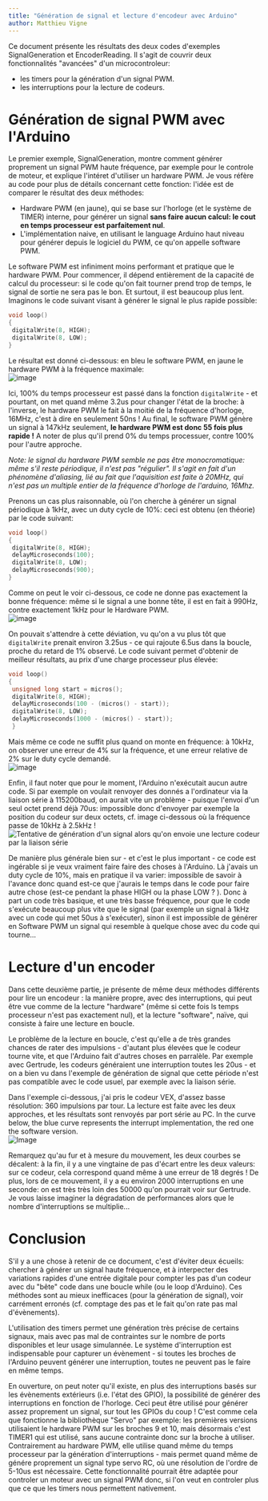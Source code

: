 ```yaml
---
title: "Génération de signal et lecture d'encodeur avec Arduino"
author: Matthieu Vigne
---
```


Ce document présente les résultats des deux codes d'exemples SignalGeneration et EncoderReading. Il s'agit de couvrir
deux fonctionnalités "avancées" d'un microcontroleur:

 - les timers pour la génération d'un signal PWM.
 - les interruptions pour la lecture de codeurs.


# Génération de signal PWM avec l'Arduino

Le premier exemple, SignalGeneration, montre comment générer proprement un signal PWM haute fréquence, par exemple
pour le controle de moteur, et explique l'intéret d'utiliser un hardware PWM. Je vous réfère au code pour plus de détails
concernant cette fonction: l'idée est de comparer le résultat des deux méthodes:

 - Hardware PWM (en jaune), qui se base sur l'horloge (et le système de TIMER) interne, pour générer un signal
 **sans faire aucun calcul: le cout en temps processeur est parfaitement nul**.
 - L'implémentation naive, en utilisant le language Arduino haut niveau pour générer depuis le logiciel du PWM, ce qu'on
 appelle software PWM.
 
 Le software PWM est infiniment moins performant et pratique que le hardware PWM. Pour commencer, il dépend entièrement
 de la capacité de calcul du processeur: si le code qu'on fait tourner prend trop de temps, le signal de sortie ne 
 sera pas le bon. Et surtout, il est beaucoup plus lent. Imaginons le code suivant visant à générer le signal le plus
 rapide possible:
 
 ```c++
void loop() 
{
  digitalWrite(8, HIGH);
  digitalWrite(8, LOW);
}
```
Le résultat est donné ci-dessous: en bleu le software PWM, en jaune le hardware PWM à la fréquence maximale:\
![image](images/fastest.png)

Ici, 100% du temps processeur est passé dans la fonction ```digitalWrite``` - et pourtant, on met quand même 3.2us pour
changer l'état de la broche: à l'inverse, le hardware PWM le fait à la moitié de la fréquence d'horloge, 16MHz, c'est à
dire en seulement 50ns ! Au final, le software PWM génère un signal à 147kHz seulement, 
**le hardware PWM est donc 55 fois plus rapide !** A noter de plus qu'il prend 0% du temps processuer, contre 100% pour
l'autre approche.

*Note: le signal du hardware PWM semble ne pas être monocromatique: même s'il reste périodique, il n'est pas "régulier".
Il s'agit en fait d'un phénomène d'aliasing, lié au fait que l'aquisition est faite à 20MHz, qui n'est pas un multiple
entier de la fréquence d'horloge de l'arduino, 16Mhz.* 


Prenons un cas plus raisonnable, où l'on cherche à générer un signal périodique à 1kHz, avec un duty cycle de 10%: ceci
est obtenu (en théorie) par le code suivant:

 ```c++
void loop() 
{
  digitalWrite(8, HIGH);
  delayMicroseconds(100);
  digitalWrite(8, LOW);
  delayMicroseconds(900);
}
```

Comme on peut le voir ci-dessous, ce code ne donne pas exactement la bonne fréquence: même si le signal a une bonne
tête, il est en fait à 990Hz, contre exactement 1kHz pour le Hardware PWM.\
![image](images/1kHz.png)

On pouvait s'attendre à cette déviation, vu qu'on a vu plus tôt que ```digitalWrite``` prenait environ 3.25us - ce qui
rajoute 6.5us dans la boucle, proche du retard de 1% observé. Le code suivant permet d'obtenir de meilleur résultats,
au prix d'une charge processeur plus élevée: 

 ```c++
void loop() 
{
  unsigned long start = micros();
  digitalWrite(8, HIGH);
  delayMicroseconds(100 - (micros() - start));
  digitalWrite(8, LOW);
  delayMicroseconds(1000 - (micros() - start));
  }
```

Mais même ce code ne suffit plus quand on monte en fréquence: à 10kHz, on observer une erreur de 4% sur la fréquence,
et une erreur relative de 2% sur le duty cycle demandé.\
![image](images/10kHz.png)

Enfin, il faut noter que pour le moment, l'Arduino n'exécutait aucun autre code. Si par exemple on voulait renvoyer des
donnés a l'ordinateur via la liaison série à 115200baud, on aurait vite un problème - puisque l'envoi d'un seul octet 
prend déjà 70us: impossible donc d'envoyer par exemple la position du codeur sur deux octets, cf. image ci-dessous où la
fréquence passe de 10kHz à 2.5kHz !
![Tentative de génération d'un signal alors qu'on envoie une lecture codeur par la liaison série](images/10kHzSerial.png)

De manière plus générale bien sur - et c'est le plus important - ce code est ingérable si je veux vraiment faire faire
des choses à l'Arduino. Là j'avais un duty cycle de 10%, mais en pratique il va varier: impossible de savoir à l'avance
donc quand est-ce que j'aurais le temps dans le code pour faire autre chose (est-ce pendant la phase HIGH ou la phase 
LOW ? ). Donc à part un code très basique, et une très basse fréquence, pour que le code s'exécute beaucoup plus vite 
que le signal (par exemple un signal à 1kHz avec un code qui met 50us à s'exécuter), sinon il est impossible de générer
en Software PWM un signal qui resemble à quelque chose avec du code qui tourne...

# Lecture d'un encoder

Dans cette deuxième partie, je présente de même deux méthodes différents pour lire un encodeur : la manière propre, avec
des interruptions, qui peut être vue comme de la lecture "hardware" (même si cette fois ls temps processeur n'est pas
exactement nul), et la lecture "software", naïve, qui consiste à faire une lecture en boucle.

Le problème de la lecture en boucle, c'est qu'elle a de très grandes chances de rater des impulsions - d'autant plus 
élevées que le codeur tourne vite, et que l'Arduino fait d'autres choses en parralèle. Par exemple avec Gertrude, 
les codeurs généraient une interruption toutes les 20us - et on a bien vu dans l'exemple de génération de signal
que cette période n'est pas compatible avec le code usuel, par exemple avec la liaison série.

Dans l'exemple ci-dessous, j'ai pris le codeur VEX, d'assez basse résolution: 360 impulsions par tour. La lecture est faite
avec les deux approches, et les résultats sont renvoyés par port série au PC. In the curve below, the blue curve represents
the interrupt implementation, the red one the software version.\
![Image](images/encoder.png)

Remarquez qu'au fur et à mesure du mouvement, les deux courbes se décalent: à la fin, il y a une vingtaine de pas d'écart
entre les deux valeurs: sur ce codeur, cela correspond quand même à une erreur de 18 degrés ! De plus, lors de ce
mouvement, il y a eu environ 2000 interruptions en une seconde: on est très très loin des 50000 qu'on pourrait voir
sur Gertrude. Je vous laisse imaginer la dégradation de performances alors que le nombre d'interruptions se multiplie...

# Conclusion

S'il y a une chose à retenir de ce document, c'est d'éviter deux écueils: chercher à générer un signal haute fréquence,
et à interpecter des variations rapides d'une entrée digitale pour compter les pas d'un codeur avec du "bête" code dans
une boucle while (ou le loop d'Arduino). Ces méthodes sont au mieux inefficaces (pour la génération de signal), voir
carrément erronés (cf. comptage des pas et le fait qu'on rate pas mal d'évènements).

L'utilisation des timers permet une génération très précise de certains signaux, mais avec pas mal de contraintes sur
le nombre de ports disponibles et leur usage simulannée. Le système d'interruption est indispensable pour capturer un
évènement - si toutes les broches de l'Arduino peuvent générer une interruption, toutes ne peuvent pas le faire en
même temps.

En ouverture, on peut noter qu'il existe, en plus des interruptions basés sur les évènements extérieurs (i.e. l'état
des GPIO), la possibilité de générer des interruptions en fonction de l'horloge. Ceci peut être utilisé pour générer
assez proprement un signal, sur tout les GPIOs du coup ! C'est comme cela que fonctionne la bibliothèque "Servo" par 
exemple: les premières versions utilisaient le hardware PWM sur les broches 9 et 10, mais désormais c'est TIMER1 qui est
utilisé, sans aucune contrainte donc sur la broche à utiliser. Contrairement au hardware PWM, elle utilise quand même
du temps processeur par la génération d'interruptions - mais permet quand même de génére proprement un signal type
servo RC, où une résolution de l'ordre de 5-10us est nécessaire. Cette fonctionnalité pourrait être adaptée pour controler
un moteur avec un signal PWM donc, si l'on veut en controler plus que ce que les timers nous permettent nativement.
